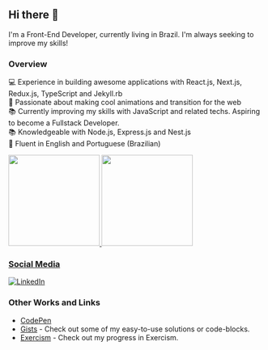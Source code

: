 ## Hi there 👋

I'm a Front-End Developer, currently living in Brazil. I'm always seeking to improve my skills!

### Overview

:computer: Experience in building awesome applications with React.js, Next.js, Redux.js, TypeScript and Jekyll.rb <br />
:muscle: Passionate about making cool animations and transition for the web <br />
:books: Currently improving my skills with JavaScript and related techs. Aspiring to become a Fullstack Developer. <br />
:books: Knowledgeable with Node.js, Express.js and Nest.js <br />
:scroll: Fluent in English and Portuguese (Brazilian)

<div>
  <a href="https://github.com/paulohfev">
  <img height="180em" src="https://github-readme-stats.vercel.app/api/top-langs/?username=paulohfev&layout=compact&langs_count=7&theme=vision-friendly-dark"/>
  <img height="180em" src="https://github-readme-stats.vercel.app/api?username=paulohfev&show_icons=true&theme=vision-friendly-dark&include_all_commits=true&count_private=true&hide=stars"/>
</div>

### Social Media
[![LinkedIn](https://img.shiedraculalds.io/badge/linkedin-%230077B5.svg?style=for-the-badge&logo=linkedin&logoColor=white)](https://www.linkedin.com/in/phfevangelista/)

### Other Works and Links
- [CodePen](https://codepen.io/paulohfev)
- [Gists](https://gist.github.com/paulohfev) - Check out some of my easy-to-use solutions or code-blocks.
- [Exercism](https://exercism.org/profiles/paulohfev) - Check out my progress in Exercism.
